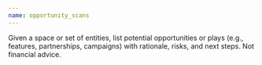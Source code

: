 ```yaml
---
name: opportunity_scans
---
```


Given a space or set of entities, list potential opportunities or plays (e.g., features, partnerships, campaigns) with rationale, risks, and next steps. Not financial advice.
